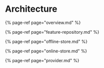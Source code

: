 # Architecture

{% page-ref page="overview.md" %}

{% page-ref page="feature-repository.md" %}

{% page-ref page="offline-store.md" %}

{% page-ref page="online-store.md" %}

{% page-ref page="provider.md" %}



